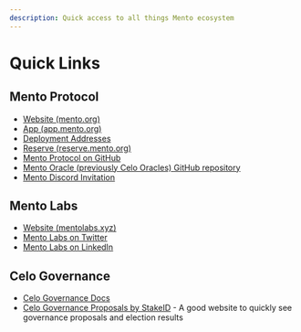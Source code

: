 ```yaml
---
description: Quick access to all things Mento ecosystem
---
```


# Quick Links

## Mento Protocol

* [Website](https://mento.org)[ (mento.org)](https://mento.org)
* [App (app.mento.org)](https://app.mento.org/)
* [Deployment Addresses](../developers/deployments/addresses.md)
* [Reserve (reserve.mento.org)](https://reserve.mento.org)
* [Mento Protocol on GitHub](https://github.com/mento-protocol)
* [Mento Oracle (previously Celo Oracles) GitHub repository](https://github.com/celo-org/celo-oracle)
* [Mento Discord Invitation](https://discord.gg/gb7B5Ux4n8)

## Mento Labs&#x20;

* [Website (mentolabs.xyz)](https://mentolabs.xyz)
* [Mento Labs on Twitter](https://twitter.com/MentoLabs)
* [Mento Labs on LinkedIn](https://www.linkedin.com/company/mento-labs)

## Celo Governance

* [Celo Governance Docs](broken-reference)
* [Celo Governance Proposals by StakeID](https://celo.stake.id/#/) - A good website to quickly see governance proposals and election results

